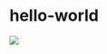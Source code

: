 # hello-world
<p align="left">
  <img src="https://api.boot.dev/v1/users/public/2888ea99-93ed-4980-ae04-b1a52164810c/thumbnail" >
</p>
